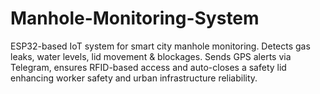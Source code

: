 # Manhole-Monitoring-System
ESP32-based IoT system for smart city manhole monitoring. Detects gas leaks, water levels, lid movement &amp; blockages. Sends GPS alerts via Telegram, ensures RFID-based access and auto-closes a safety lid enhancing worker safety and urban infrastructure reliability.
